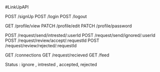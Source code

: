 #LinkUpAPI

<!-- Auth Router -->
POST /signUp
POST /login
POST /logout

<!-- profile Router -->
GET /profile/view
PATCH /profile/edit
PATCH /profile/password
<!-- ConnectionRequestROUTERS -->
POST /request/send/intrested/:userId
POST /request/send/ignored/:userId
POST /request/review/accept/:requestId
POST /request/review/rejected/:requestId


<!-- user Router -->
GET /connections
GET /request/recieved
GET /feed


Status : ignore , intrested  , accepted, rejected 

